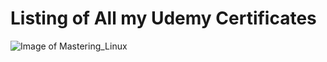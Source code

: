 # Listing of All my Udemy Certificates
![Image of Mastering_Linux](https://github.com/tedtanne/udemy/blob/master/Mastering_Linux_Course.jpg)
